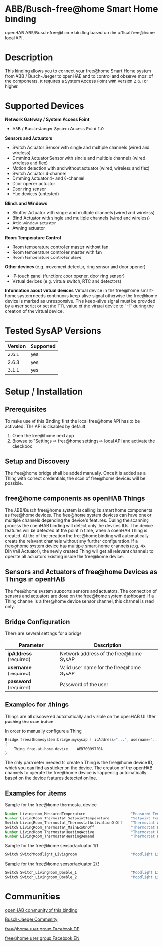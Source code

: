 # ABB/Busch-free@home Smart Home binding

openHAB ABB/Busch-free@home binding based on the offical free@home local API.

# Description

This binding allows you to connect your free@home Smart Home system from ABB / Busch-Jaeger to openHAB and to control and observe most of the components.
It requires a System Access Point with version 2.6.1 or higher.

# Supported Devices

**Network Gateway / System Access Point**

 - ABB / Busch-Jaeger System Access Point 2.0

**Sensors and Actuators**

 - Switch Actuator Sensor with single and multiple channels (wired and wireless)
 - Dimming Actuator Sensor with single and multiple channels (wired, wireless and flex)
 - Motion detection with and without actuator (wired, wireless and flex)
 - Switch Actuator 4-channel
 - Dimming Actuator 4- and 6-channel
 - Door opener actuator
 - Door ring sensor
 - Hue devices (untested)

**Blinds and Windows**

 - Shutter Actuator with single and multiple channels (wired and wireless)
 - Blind Actuator  with single and multiple channels (wired and wireless)
 - Attic window actuator
 - Awning actuator

**Room Temperature Control**

 - Room temperature controller master without fan
 - Room temperature controller master with fan
 - Room temperature controller slave

**Other devices** (e.g. movement detector, ring sensor and door opener)

 - IP-touch panel (function: door opener, door ring sensor)
 - Virtual devices (e.g. virtual switch, RTC and detectors)

**Information about virtual devices**
Virtual device in the free@home smart-home system needs continuous keep-alive signal otherwise the free@home device is marked as unresponsive.
This keep-alive signal must be provided by a user script or set the TTL value of the virtual device to "-1" during the creation of the virtual device.

# Tested SysAP Versions

| Version | Supported |
|---------|-----------|
| 2.6.1   | yes       |
| 2.6.3   | yes       |
| 3.1.1   | yes       |

# Setup / Installation

## Prerequisites

To make use of this Binding first the local free@home API has to be activated.
The API is disabled by default.

1. Open the free@home next app
1. Browse to "Settings ⇨ free@home settings ⇨ local API and activate the checkbox

## Setup and Discovery

The free@home bridge shall be added manually.
Once it is added as a Thing with correct credentials, the scan of free@home devices will be possible.

## free@home components as openHAB Things

The ABB/Busch free@home system is calling its smart home components as free@home devices.
The free@home system devices can have one or multiple channels depending the device's features.
During the scanning process the openHAB binding will detect only the devices IDs.
The device features will be detected at the point in time, when a openHAB Thing is created.
At the of the creation the free@home binding will automatically create the relevant channels without any further configuration.
If a free@home system device has multiple smart-home channels (e.g. 4x DIN/rail Actuator), the newly created Thing will get all relevant channels to operate all actuators existing inside the free@home device.

## Sensors and Actuators of free@home Devices as Things in openHAB

The free@home system supports sensors and actuators.
The connection of sensors and actuators are done on the free@home system dashboard.
If a Thing channel is a free@home device sensor channel, this channel is read only.

## Bridge Configuration

There are several settings for a bridge:

| Parameter                | Description                             |
|--------------------------|-----------------------------------------|
| **ipAddress** (required) | Network address of the free@home SysAP  |
| **username** (required)  | Valid user name for the free@home SysAP |
| **password** (required)  | Password of the user                    |

## Examples for .things

Things are all discovered automatically and visible on the openHAB UI after pushing the scan button

In order to manually configure a Thing:

```java
Bridge freeathomesystem:bridge:mysysap [ ipAddress="...", username="...", password="..." ]
{
    Thing free-at-home-device    ABB700997F0A
}
```

The only parameter needed to create a Thing is the free@home device ID, which you can find as sticker on the device.
The creation of the openHAB channels to operate the free@home device is happening automatically based on the device features detected online.

## Examples for .items

Sample for the free@home thermostat device

```java
Number Livingroom_MeasuredTemperature                     "Measured Temperature"            <temperature>  (Livingroom)  ["Measurement", "Temperature"] { channel="freeathomesystem:thermostat:0836e63805:ABB700CF0FB0_0:thermostatMeasuredTemperature" }
Number LivingRoom_Thermostat_SetpointTemperature          "Setpoint Temperature"            <temperature>  (Livingroom)  ["Setpoint", "Temperature"] { channel="freeathomesystem:thermostat:0836e63805:ABB700CF0FB0_0:thermostatSetpointTemperature" }
Switch LivingRoom_Thermostat_ThermostatActivationOnOff    "Thermostat Activation"           <switch>       (Livingroom) { channel="freeathomesystem:thermostat:0836e63805:ABB700CF0FB0_0:thermostatOnoffSwitch" }
Switch LivingRoom_Thermostat_MainEcoOnOff                 "Thermostat Eco Activation"       <switch>       (Livingroom) { channel="freeathomesystem:thermostat:0836e63805:ABB700CF0FB0_0:thermostatEcoSwitch" }
Number LivingRoom_ThermostatHeatingActive                 "Thermostat Heating Active"       <temperature>  (Livingroom)  ["Status"]       { channel="freeathomesystem:thermostat:0836e63805:ABB700CF0FB0_0:thermostatHeatingActive" }
Number LivingRoom_ThermostatHeatingDemand                 "Thermostat Heating Demand"       <temperature>  (Livingroom)  ["Status"]       { channel="freeathomesystem:thermostat:0836e63805:ABB700CF0FB0_0:thermostatHeatingDemand" }
```

Sample for the free@home sensor/actuator 1/1

```java
Switch SwitchMoodlight_Livingroom                         "Moodlight Livingroom"     <switch>  (Livingroom)  ["Light"]   { channel="freeathomesystem:actuator:0836e63805:ABB700D85E0A_0:switchChannel }
```

Sample for the free@home sensor/actuator 2/2

```java
Switch Switch_Livingroom_Double_1                         "Moodlight Livingroom"     <switch>  (Livingroom)  ["Light"]   { channel="freeathomesystem:actuator:0836e63805:ABB700887F0A_0:switchChannel }
Switch Switch_Livingroom_Double_2                         "Moodlight Livingroom"     <switch>  (Livingroom)  ["Light"]   { channel="freeathomesystem:actuator:0836e63805:ABB700887F0A_1:switchChannel }
```

# Communities

[openHAB community of this binding](https://community.openhab.org/t/abb-busch-jager-free-home-official-rest-api/141698/71)

[Busch-Jaeger Community](https://community.busch-jaeger.de/)

[free@home user group Facebook DE](https://www.facebook.com/groups/738242583015188)

[free@home user group Facebook EN](https://www.facebook.com/groups/452502972031360)
